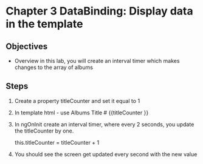 # Chapter 3 DataBinding: Display data in the template

## Objectives

- Overview in this lab, you will create an interval timer which makes changes to the array of albums

## Steps

1. Create a property titleCounter and set it equal to 1

2. In template html - use Albums Title # {{titleCounter }}

3. In ngOnInit create an interval timer, where every 2 seconds, you update the titleCounter by one.

   this.titleCounter = titleCounter + 1

4. You should see the screen get updated every second with the new value

